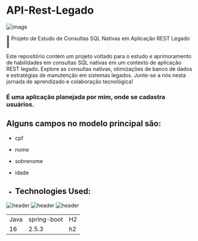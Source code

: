 # API-Rest-Legado

![image](https://github.com/JoaoEduardoFM/API-Rest-Legado/assets/90796699/446f06d8-70cd-4ed6-b2a9-2a6428bec6ab)

🚀  Projeto de Estudo de Consultas SQL Nativas em Aplicação REST Legado 🚀

Este repositório contém um projeto voltado para o estudo e aprimoramento de habilidades em consultas SQL nativas em um contexto de aplicação REST legado. Explore as consultas nativas, otimizações de banco de dados e estratégias de manutenção em sistemas legados. Junte-se a nós nesta jornada de aprendizado e colaboração tecnológica!

### É uma aplicação planejada por mim, onde se cadastra usuários.

## Alguns campos no modelo principal são:
+ cpf 
+ nome
+ sobrenome
+ idade

+ ## Technologies Used:
![header](https://user-images.githubusercontent.com/90796699/228732700-385f1245-70e2-4afa-8fcb-3838c43cc3d1.png)
![header](https://user-images.githubusercontent.com/90796699/228732963-6bafac5b-bb12-4e8d-b72a-47b3798f7bc3.png)
![header](https://user-images.githubusercontent.com/90796699/229381110-73a2592a-5e58-4948-ae38-a179cc119e10.png)
<table>
  <tr>
    <td>Java</td>
    <td>spring-boot</td>
    <td>H2</td>
  </tr>
  <tr>
    <td>16</td>
    <td>2.5.3</td>
    <td>h2</td>
  </tr>
</table>
